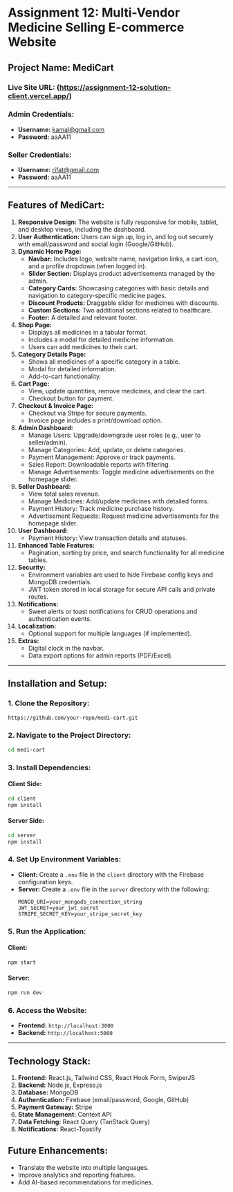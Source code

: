 # Assignment 12: Multi-Vendor Medicine Selling E-commerce Website

## Project Name: **MediCart**

### **Live Site URL:** (https://assignment-12-solution-client.vercel.app/)
### **Admin Credentials:**
- **Username:** kamal@gmail.com
- **Password:** aaAA11
### **Seller Credentials:**
- **Username:** rifat@gmail.com
- **Password:** aaAA11

---

## **Features of MediCart:**

1. **Responsive Design:** The website is fully responsive for mobile, tablet, and desktop views, including the dashboard.
2. **User Authentication:** Users can sign up, log in, and log out securely with email/password and social login (Google/GitHub).
3. **Dynamic Home Page:**
   - **Navbar:** Includes logo, website name, navigation links, a cart icon, and a profile dropdown (when logged in).
   - **Slider Section:** Displays product advertisements managed by the admin.
   - **Category Cards:** Showcasing categories with basic details and navigation to category-specific medicine pages.
   - **Discount Products:** Draggable slider for medicines with discounts.
   - **Custom Sections:** Two additional sections related to healthcare.
   - **Footer:** A detailed and relevant footer.
4. **Shop Page:**
   - Displays all medicines in a tabular format.
   - Includes a modal for detailed medicine information.
   - Users can add medicines to their cart.
5. **Category Details Page:**
   - Shows all medicines of a specific category in a table.
   - Modal for detailed information.
   - Add-to-cart functionality.
6. **Cart Page:**
   - View, update quantities, remove medicines, and clear the cart.
   - Checkout button for payment.
7. **Checkout & Invoice Page:**
   - Checkout via Stripe for secure payments.
   - Invoice page includes a print/download option.
8. **Admin Dashboard:**
   - Manage Users: Upgrade/downgrade user roles (e.g., user to seller/admin).
   - Manage Categories: Add, update, or delete categories.
   - Payment Management: Approve or track payments.
   - Sales Report: Downloadable reports with filtering.
   - Manage Advertisements: Toggle medicine advertisements on the homepage slider.
9. **Seller Dashboard:**
   - View total sales revenue.
   - Manage Medicines: Add/update medicines with detailed forms.
   - Payment History: Track medicine purchase history.
   - Advertisement Requests: Request medicine advertisements for the homepage slider.
10. **User Dashboard:**
    - Payment History: View transaction details and statuses.
11. **Enhanced Table Features:**
    - Pagination, sorting by price, and search functionality for all medicine tables.
12. **Security:**
    - Environment variables are used to hide Firebase config keys and MongoDB credentials.
    - JWT token stored in local storage for secure API calls and private routes.
13. **Notifications:**
    - Sweet alerts or toast notifications for CRUD operations and authentication events.
14. **Localization:**
    - Optional support for multiple languages (if implemented).
15. **Extras:**
    - Digital clock in the navbar.
    - Data export options for admin reports (PDF/Excel).

---

## **Installation and Setup:**

### 1. **Clone the Repository:**
```bash
https://github.com/your-repo/medi-cart.git
```

### 2. **Navigate to the Project Directory:**
```bash
cd medi-cart
```

### 3. **Install Dependencies:**
#### Client Side:
```bash
cd client
npm install
```
#### Server Side:
```bash
cd server
npm install
```

### 4. **Set Up Environment Variables:**
- **Client:** Create a `.env` file in the `client` directory with the Firebase configuration keys.
- **Server:** Create a `.env` file in the `server` directory with the following:
  ```env
  MONGO_URI=your_mongodb_connection_string
  JWT_SECRET=your_jwt_secret
  STRIPE_SECRET_KEY=your_stripe_secret_key
  ```

### 5. **Run the Application:**
#### Client:
```bash
npm start
```
#### Server:
```bash
npm run dev
```

### 6. **Access the Website:**
- **Frontend:** `http://localhost:3000`
- **Backend:** `http://localhost:5000`

---

## **Technology Stack:**

1. **Frontend:** React.js, Tailwind CSS, React Hook Form, SwiperJS
2. **Backend:** Node.js, Express.js
3. **Database:** MongoDB
4. **Authentication:** Firebase (email/password, Google, GitHub)
5. **Payment Gateway:** Stripe
6. **State Management:** Context API
7. **Data Fetching:** React Query (TanStack Query)
8. **Notifications:** React-Toastify


## **Future Enhancements:**
- Translate the website into multiple languages.
- Improve analytics and reporting features.
- Add AI-based recommendations for medicines.
